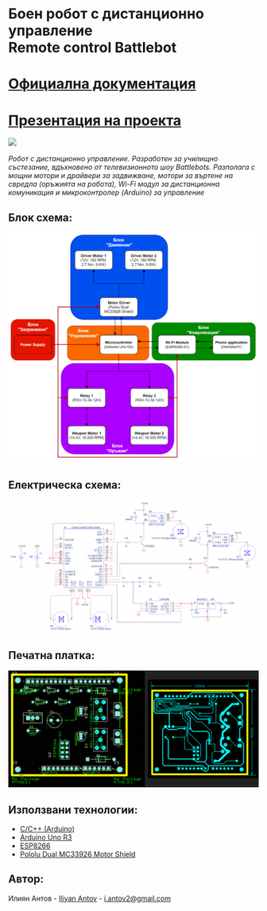 # Боен робот с дистанционно управление<br/>Remote control Battlebot

# [Официална документация](./Documents/Battlebot_Documentation_Iliyan_Antov.pdf)
# [Презентация на проекта](https://docs.google.com/presentation/d/1odBkF2noT_PoMxy1lFQc3AZkdeY1q7n4EqtyDL5grHw/edit?usp=sharing)

![ ](./Documents/Bot.jpg)

*Робот с дистанционно управление. Разработен за училищно състезание, вдъхновено от телевизионното шоу Battlebots. Разполага с мощни мотори и драйвери за задвижване, мотори за въртене на свредла (оръжията на робота), Wi-Fi модул за дистанционна комуникация и микроконтролер (Arduino) за управление*

## Блок схема:
![](./Documents/BlockScheme.png)

## Електрическа схема:
![](./Documents/Schematic.png)

## Печатна платка:
![](./Documents/PCB.png)


## Използвани технологии:

* [C/C++ (Arduino)](https://www.arduino.cc/reference/en)
* [Arduino Uno R3](https://www.arduino.cc/reference/en)
* [ESP8266](https://www.espressif.com/sites/default/files/documentation/esp8266-technical_reference_en.pdf)
* [Pololu Dual MC33926 Motor Shield](https://www.pololu.com/docs/0J55)

## Автор:

Илиян Антов - [Iliyan Antov](https://github.com/IliyanAntov) - [i.antov2@gmail.com](i.antov2@gmail.com)
